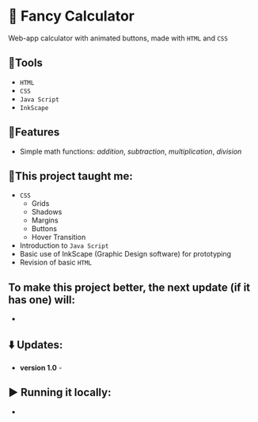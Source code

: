 # 🧮 Fancy Calculator
  Web-app calculator with animated buttons, made with `HTML` and `CSS`
  ## 📘Tools
  - `HTML`
  - `CSS`
  - `Java Script`
  - `InkScape`

## 📃Features
  - Simple math functions: *addition*, *subtraction*, *multiplication*, *division*

## 🎯This project taught me:
 - `CSS`
     - Grids
     - Shadows
     - Margins
     - Buttons
     - Hover Transition
 - Introduction to `Java Script`
 - Basic use of InkScape (Graphic Design software) for prototyping
 - Revision of basic `HTML`

## To make this project better, the next update (if it has one) will:
  - 

## ⬇️ Updates:
 - **version 1.0** - 

## ▶️ Running it locally:
  - 
